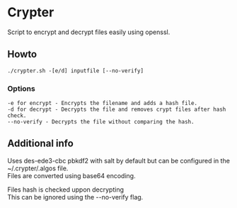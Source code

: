 # Crypter
Script to encrypt and decrypt files easily using openssl.
## Howto
    ./crypter.sh -[e/d] inputfile [--no-verify]
### Options
    -e for encrypt - Encrypts the filename and adds a hash file.
    -d for decrypt - Decrypts the file and removes crypt files after hash check.
    --no-verify - Decrypts the file without comparing the hash.
## Additional info
Uses des-ede3-cbc pbkdf2 with salt by default but can be configured in the ~/.crypter/.algos file.\
Files are converted using base64 encoding.

Files hash is checked uppon decrypting\
This can be ignored using the --no-verify flag.
